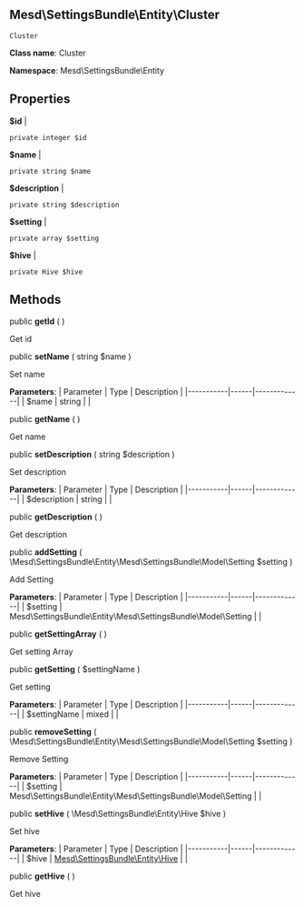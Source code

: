 Mesd\SettingsBundle\Entity\Cluster
---------------

    Cluster

    


**Class name**: Cluster

**Namespace**: Mesd\SettingsBundle\Entity









Properties
----------


**$id**  |  



    private integer $id






**$name**  |  



    private string $name






**$description**  |  



    private string $description






**$setting**  |  



    private array $setting






**$hive**  |  



    private Hive $hive






Methods
-------


public **getId** (  )


Get id









public **setName** ( string $name )


Set name








**Parameters**:
| Parameter | Type | Description |
|-----------|------|-------------|
| $name | string |  |


public **getName** (  )


Get name









public **setDescription** ( string $description )


Set description








**Parameters**:
| Parameter | Type | Description |
|-----------|------|-------------|
| $description | string |  |


public **getDescription** (  )


Get description









public **addSetting** ( \Mesd\SettingsBundle\Entity\Mesd\SettingsBundle\Model\Setting $setting )


Add Setting








**Parameters**:
| Parameter | Type | Description |
|-----------|------|-------------|
| $setting | Mesd\SettingsBundle\Entity\Mesd\SettingsBundle\Model\Setting |  |


public **getSettingArray** (  )


Get setting Array









public **getSetting** ( $settingName )


Get setting








**Parameters**:
| Parameter | Type | Description |
|-----------|------|-------------|
| $settingName | mixed |  |


public **removeSetting** ( \Mesd\SettingsBundle\Entity\Mesd\SettingsBundle\Model\Setting $setting )


Remove Setting








**Parameters**:
| Parameter | Type | Description |
|-----------|------|-------------|
| $setting | Mesd\SettingsBundle\Entity\Mesd\SettingsBundle\Model\Setting |  |


public **setHive** ( \Mesd\SettingsBundle\Entity\Hive $hive )


Set hive








**Parameters**:
| Parameter | Type | Description |
|-----------|------|-------------|
| $hive | [Mesd\SettingsBundle\Entity\Hive](Mesd-SettingsBundle-Entity-Hive.md) |  |


public **getHive** (  )


Get hive








